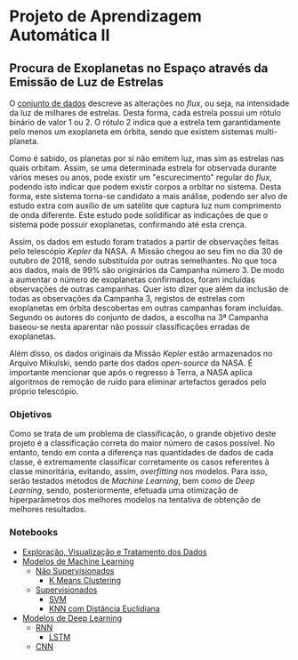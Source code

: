# Projeto de Aprendizagem Automática II

## Procura de Exoplanetas no Espaço através da Emissão de Luz de Estrelas

O <a href="https://www.kaggle.com/keplersmachines/kepler-labelled-time-series-data">conjunto de dados</a> descreve as alterações no *flux*, ou seja, na intensidade da luz de milhares de estrelas. Desta forma, cada estrela possui um rótulo binário de valor 1 ou 2. O rótulo 2 indica que a estrela tem garantidamente pelo menos um exoplaneta em órbita, sendo que existem sistemas multi-planeta. 

Como é sabido, os planetas por si não emitem luz, mas sim as estrelas nas quais orbitam. Assim, se uma determinada estrela for observada durante vários meses ou anos, pode existir um "escurecimento" regular do *flux*, podendo isto indicar que podem existir corpos a orbitar no sistema. Desta forma, este sistema torna-se candidato a mais análise, podendo ser alvo de estudo extra com auxílio de um satélite que captura luz num comprimento de onda diferente. Este estudo pode solidificar as indicações de que o sistema pode possuir exoplanetas, confirmando até esta crença.  

Assim, os dados em estudo foram tratados a partir de observações feitas pelo telescópio *Kepler* da NASA. A Missão chegou ao seu fim no dia 30 de outubro de 2018, sendo substituída por outras semelhantes. No que toca aos dados, mais de 99% são originários da Campanha número 3. De modo a aumentar o número de exoplanetas confirmados, foram incluídas observações de outras campanhas. Quer isto dizer que além da inclusão de todas as observações da Campanha 3, registos de estrelas com exoplanetas em órbita descobertas em outras campanhas foram incluídas. Segundo os autores do conjunto de dados, a escolha na 3ª Campanha baseou-se nesta aparentar não possuir classificações erradas de exoplanetas.

Além disso, os dados originais da Missão *Kepler* estão armazenados no Arquivo Mikulski, sendo parte dos dados *open-source* da NASA. É importante mencionar que após o regresso à Terra, a NASA aplica algoritmos de remoção de ruído para eliminar artefactos gerados pelo próprio telescópio. 

### Objetivos

Como se trata de um problema de classificação, o grande objetivo deste projeto é a classificação correta do maior número de casos possível. No entanto, tendo em conta a diferença nas quantidades de dados de cada classe, é extremamente classificar corretamente os casos referentes à classe minoritária, evitando, assim, _overfitting_ nos modelos. Para isso, serão testados métodos de _Machine Learning_, bem como de _Deep Learning_, sendo, posteriormente, efetuada uma otimização de hiperparâmetros dos melhores modelos na tentativa de obtenção de melhores resultados. 

### Notebooks

* [Exploração, Visualização e Tratamento dos Dados](https://github.com/citoplasme/Automatic_Learning_2/edit/master/modelos/EDA/eda.ipynb)
* [Modelos de Machine Learning](https://github.com/citoplasme/Automatic_Learning_2/edit/master/modelos/ML/)
  * [Não Supervisionados](https://github.com/citoplasme/Automatic_Learning_2/edit/master/modelos/ML/Nao_Supervisionados)
    * [K Means Clustering](https://github.com/citoplasme/Automatic_Learning_2/edit/master/modelos/ML/Nao_Supervisionados/K_Means_Clustering)
  * [Supervisionados](https://github.com/citoplasme/Automatic_Learning_2/edit/master/modelos/ML/Supervisionados)
    * [SVM](https://github.com/citoplasme/Automatic_Learning_2/edit/master/modelos/ML/Supervisionados/SVM/svm.ipynb)
    * [KNN com Distância Euclidiana](https://github.com/citoplasme/Automatic_Learning_2/edit/master/modelos/ML/Supervisionados/KNN/Euclidian/knn_euclidian.ipynb)
* [Modelos de Deep Learning](https://github.com/citoplasme/Automatic_Learning_2/edit/master/modelos/DL/)
  * [RNN](https://github.com/citoplasme/Automatic_Learning_2/edit/master/modelos/DL/RNN)
    * [LSTM](https://github.com/citoplasme/Automatic_Learning_2/edit/master/modelos/DL/RNN/LSTM/lstm.ipynb)
  * [CNN](https://github.com/citoplasme/Automatic_Learning_2/edit/master/modelos/DL/CNN/cnn.ipynb)
